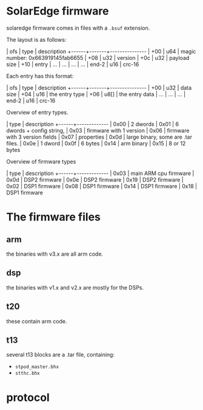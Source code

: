 # SolarEdge firmware

solaredge firmware comes in files with a `.bsuf` extension.

The layout is as follows:

| ofs  | type  | description
+------+-------+---------------
| +00  | u64   | magic number: 0x663919145fab6655
| +08  | u32   | version
| +0c  | u32   | payload size
| +10  | entry | ...
| ...  | ...   | ...
| end-2 | u16  | crc-16

Each entry has this format:


| ofs  | type  | description
+------+-------+---------------
| +00  | u32   | data size
| +04  | u16   | the entry type
| +06  | u8[]  | the entry data
| ...  | ...   | ...
| end-2 | u16  | crc-16


Overview of entry types.

| type | description
+------+-------------
| 0x00 | 2 dwords
| 0x01 | 6 dwords + config string, 
| 0x03 | firmware with 1 version
| 0x06 | firmware with 3 version fields
| 0x07 | properties
| 0x0d | large binary, some are .tar files.
| 0x0e | 1 dword
| 0x0f | 6 bytes
| 0x14 | arm binary
| 0x15 | 8 or 12 bytes


Overview of firmware types

| type | description
+------+-------------
| 0x03 | main ARM cpu firmware
| 0x0d | DSP2 firmware
| 0x0e | DSP2 firmware
| 0x19 | DSP2 firmware
| 0x02 | DSP1 firmware
| 0x08 | DSP1 firmware
| 0x14 | DSP1 firmware
| 0x18 | DSP1 firmware


# The firmware files

## arm

the binaries with v3.x are all arm code.

## dsp

the binaries with v1.x and v2.x are mostly for the DSPs.

## t20

these contain arm code.


## t13

several t13 blocks are a .tar file, containing:

 * `stpod_master.bhx`
 * `stthc.bhx`


# protocol
